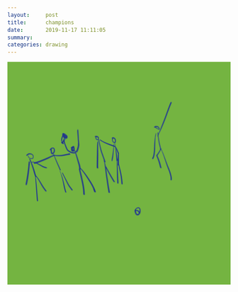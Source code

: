 ```yaml
---
layout:     post
title:      champions
date:       2019-11-17 11:11:05
summary:    
categories: drawing
---
```

![champions](/images/diary/champions.png ".")
